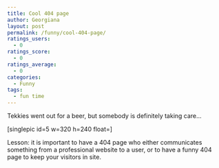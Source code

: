 ```yaml
---
title: Cool 404 page
author: Georgiana
layout: post
permalink: /funny/cool-404-page/
ratings_users:
  - 0
ratings_score:
  - 0
ratings_average:
  - 0
categories:
  - Funny
tags:
  - fun time
---
```

Tekkies went out for a beer, but somebody is definitely taking care&#8230;

[singlepic id=5 w=320 h=240 float=]

Lesson: it is important to have a 404 page who either communicates something from a professional website to a user, or to have a funny 404 page to keep your visitors in site.